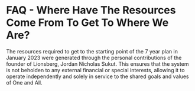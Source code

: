 # FAQ - Where Have The Resources Come From To Get To Where We Are?

The resources required to get to the starting point of the 7 year plan in January 2023 were generated through the personal contributions of the founder of Lionsberg, Jordan Nicholas Sukut. This ensures that the system is not beholden to any external financial or special interests, allowing it to operate independently and solely in service to the shared goals and values of One and All.